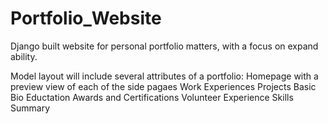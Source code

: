 # Portfolio_Website
Django built website for personal portfolio matters, with a focus on expand ability.

Model layout will include several attributes of a portfolio:
    Homepage with a preview view of each of the side pagaes
    Work Experiences
    Projects
    Basic Bio
    Eductation
    Awards and Certifications
    Volunteer Experience
    Skills Summary